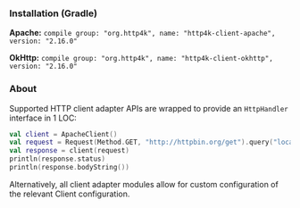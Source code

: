 ### Installation (Gradle)
**Apache:** ```compile group: "org.http4k", name: "http4k-client-apache", version: "2.16.0"```

**OkHttp:** ```compile group: "org.http4k", name: "http4k-client-okhttp", version: "2.16.0"```

### About
Supported HTTP client adapter APIs are wrapped to provide an `HttpHandler` interface in 1 LOC:

```kotlin
val client = ApacheClient()
val request = Request(Method.GET, "http://httpbin.org/get").query("location", "John Doe")
val response = client(request)
println(response.status)
println(response.bodyString())
```

Alternatively, all client adapter modules allow for custom configuration of the relevant Client configuration.
